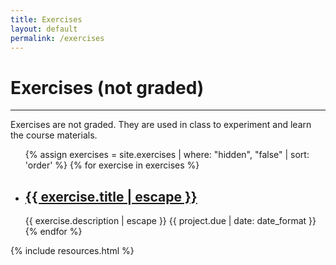 ```yaml
---
title: Exercises
layout: default
permalink: /exercises
---
```

# Exercises (not graded)
----
Exercises are not graded. They are used in class to experiment and learn the course materials.

<div class="exercises">
	<ul class="post-list">
		{% assign exercises = site.exercises | where: "hidden", "false" | sort: 'order' %}
		{% for exercise in exercises %}
			<li>
				<h2><a class="post-link" href="{{ exercise.url | relative_url }}">{{ exercise.title | escape }}</a></h2>
				<span class="post-meta">{{ exercise.description | escape }}</span>
				<span class="post-meta due-date">{{ project.due | date: date_format }}</span>
			</li>
		{% endfor %}
	</ul>
</div>

{% include resources.html %}
